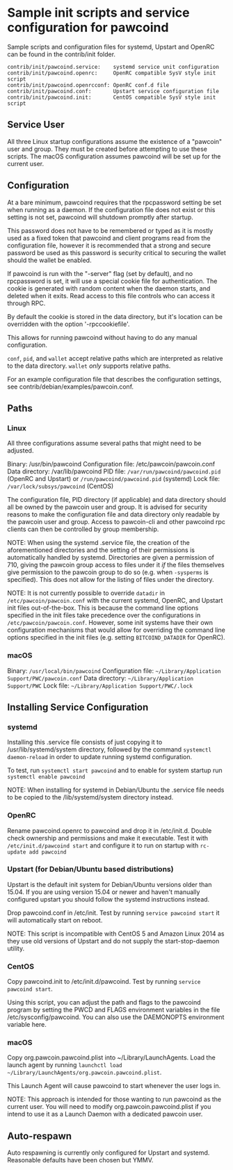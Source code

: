 Sample init scripts and service configuration for pawcoind
==========================================================

Sample scripts and configuration files for systemd, Upstart and OpenRC
can be found in the contrib/init folder.

    contrib/init/pawcoind.service:    systemd service unit configuration
    contrib/init/pawcoind.openrc:     OpenRC compatible SysV style init script
    contrib/init/pawcoind.openrcconf: OpenRC conf.d file
    contrib/init/pawcoind.conf:       Upstart service configuration file
    contrib/init/pawcoind.init:       CentOS compatible SysV style init script

Service User
---------------------------------

All three Linux startup configurations assume the existence of a "pawcoin" user
and group.  They must be created before attempting to use these scripts.
The macOS configuration assumes pawcoind will be set up for the current user.

Configuration
---------------------------------

At a bare minimum, pawcoind requires that the rpcpassword setting be set
when running as a daemon.  If the configuration file does not exist or this
setting is not set, pawcoind will shutdown promptly after startup.

This password does not have to be remembered or typed as it is mostly used
as a fixed token that pawcoind and client programs read from the configuration
file, however it is recommended that a strong and secure password be used
as this password is security critical to securing the wallet should the
wallet be enabled.

If pawcoind is run with the "-server" flag (set by default), and no rpcpassword is set,
it will use a special cookie file for authentication. The cookie is generated with random
content when the daemon starts, and deleted when it exits. Read access to this file
controls who can access it through RPC.

By default the cookie is stored in the data directory, but it's location can be overridden
with the option '-rpccookiefile'.

This allows for running pawcoind without having to do any manual configuration.

`conf`, `pid`, and `wallet` accept relative paths which are interpreted as
relative to the data directory. `wallet` *only* supports relative paths.

For an example configuration file that describes the configuration settings,
see contrib/debian/examples/pawcoin.conf.

Paths
---------------------------------

### Linux

All three configurations assume several paths that might need to be adjusted.

Binary:              /usr/bin/pawcoind
Configuration file:  /etc/pawcoin/pawcoin.conf
Data directory:      /var/lib/pawcoind
PID file:            `/var/run/pawcoind/pawcoind.pid` (OpenRC and Upstart) or `/run/pawcoind/pawcoind.pid` (systemd)
Lock file:           `/var/lock/subsys/pawcoind` (CentOS)

The configuration file, PID directory (if applicable) and data directory
should all be owned by the pawcoin user and group.  It is advised for security
reasons to make the configuration file and data directory only readable by the
pawcoin user and group.  Access to pawcoin-cli and other pawcoind rpc clients
can then be controlled by group membership.

NOTE: When using the systemd .service file, the creation of the aforementioned
directories and the setting of their permissions is automatically handled by
systemd. Directories are given a permission of 710, giving the pawcoin group
access to files under it _if_ the files themselves give permission to the
pawcoin group to do so (e.g. when `-sysperms` is specified). This does not allow
for the listing of files under the directory.

NOTE: It is not currently possible to override `datadir` in
`/etc/pawcoin/pawcoin.conf` with the current systemd, OpenRC, and Upstart init
files out-of-the-box. This is because the command line options specified in the
init files take precedence over the configurations in
`/etc/pawcoin/pawcoin.conf`. However, some init systems have their own
configuration mechanisms that would allow for overriding the command line
options specified in the init files (e.g. setting `BITCOIND_DATADIR` for
OpenRC).

### macOS

Binary:              `/usr/local/bin/pawcoind`
Configuration file:  `~/Library/Application Support/PWC/pawcoin.conf`
Data directory:      `~/Library/Application Support/PWC`
Lock file:           `~/Library/Application Support/PWC/.lock`

Installing Service Configuration
-----------------------------------

### systemd

Installing this .service file consists of just copying it to
/usr/lib/systemd/system directory, followed by the command
`systemctl daemon-reload` in order to update running systemd configuration.

To test, run `systemctl start pawcoind` and to enable for system startup run
`systemctl enable pawcoind`

NOTE: When installing for systemd in Debian/Ubuntu the .service file needs to be copied to the /lib/systemd/system directory instead.

### OpenRC

Rename pawcoind.openrc to pawcoind and drop it in /etc/init.d.  Double
check ownership and permissions and make it executable.  Test it with
`/etc/init.d/pawcoind start` and configure it to run on startup with
`rc-update add pawcoind`

### Upstart (for Debian/Ubuntu based distributions)

Upstart is the default init system for Debian/Ubuntu versions older than 15.04. If you are using version 15.04 or newer and haven't manually configured upstart you should follow the systemd instructions instead.

Drop pawcoind.conf in /etc/init.  Test by running `service pawcoind start`
it will automatically start on reboot.

NOTE: This script is incompatible with CentOS 5 and Amazon Linux 2014 as they
use old versions of Upstart and do not supply the start-stop-daemon utility.

### CentOS

Copy pawcoind.init to /etc/init.d/pawcoind. Test by running `service pawcoind start`.

Using this script, you can adjust the path and flags to the pawcoind program by
setting the PWCD and FLAGS environment variables in the file
/etc/sysconfig/pawcoind. You can also use the DAEMONOPTS environment variable here.

### macOS

Copy org.pawcoin.pawcoind.plist into ~/Library/LaunchAgents. Load the launch agent by
running `launchctl load ~/Library/LaunchAgents/org.pawcoin.pawcoind.plist`.

This Launch Agent will cause pawcoind to start whenever the user logs in.

NOTE: This approach is intended for those wanting to run pawcoind as the current user.
You will need to modify org.pawcoin.pawcoind.plist if you intend to use it as a
Launch Daemon with a dedicated pawcoin user.

Auto-respawn
-----------------------------------

Auto respawning is currently only configured for Upstart and systemd.
Reasonable defaults have been chosen but YMMV.
